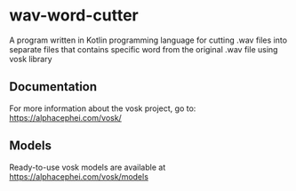 # wav-word-cutter
A program written in Kotlin programming language for cutting .wav files into separate files that contains specific word from the original .wav file using vosk library

## Documentation
For more information about the vosk project, go to: https://alphacephei.com/vosk/

## Models
Ready-to-use vosk models are available at https://alphacephei.com/vosk/models
